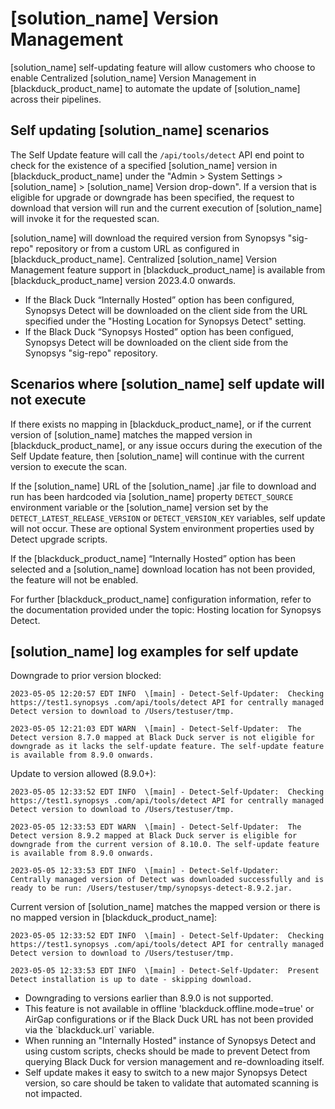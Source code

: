 # [solution_name] Version Management

[solution_name] self-updating feature will allow customers who choose to enable Centralized [solution_name] Version Management in [blackduck_product_name] to automate the update of [solution_name] across their pipelines.

## Self updating [solution_name] scenarios

The Self Update feature will call the `/api/tools/detect` API end point to check for the existence of a specified [solution_name] version in [blackduck_product_name] under the "Admin > System Settings > [solution_name] > [solution_name] Version drop-down". If a version that is eligible for upgrade or downgrade has been specified, the request to download that version will run and the current execution of [solution_name] will invoke it for the requested scan. 

[solution_name] will download the required version from Synopsys "sig-repo" repository or from a custom URL as configured in [blackduck_product_name]. Centralized [solution_name] Version Management feature support in [blackduck_product_name] is available from [blackduck_product_name] version 2023.4.0 onwards.

<!-- Variables do not resolve when in a note format hence the hardcoding below -->
<note type="information">
<ul>
<li>
If the Black Duck “Internally Hosted” option has been configured, Synopsys Detect will be downloaded on the client side from the URL specified under the "Hosting Location for Synopsys Detect" setting.
<li>
If the Black Duck “Synopsys Hosted” option has been configued, Synopsys Detect will be downloaded on the client side from the Synopsys "sig-repo" repository.
</li>
</ul>
</note>

## Scenarios where [solution_name] self update will not execute

If there exists no mapping in [blackduck_product_name], or if the current version of [solution_name] matches the mapped version in [blackduck_product_name], or any issue occurs during the execution of the Self Update feature, then [solution_name] will continue with the current version to execute the scan.

If the [solution_name] URL of the [solution_name] .jar file to download and run has been hardcoded via [solution_name] property `DETECT_SOURCE` environment variable or the [solution_name] version set by the `DETECT_LATEST_RELEASE_VERSION` or `DETECT_VERSION_KEY` variables, self update will not occur. These are optional System environment properties used by Detect upgrade scripts.

If the [blackduck_product_name] “Internally Hosted” option has been selected and a [solution_name] download location has not been provided, the feature will not be enabled.

For further [blackduck_product_name] configuration information, refer to the documentation provided under the topic:
<xref href="DetectLocation.dita" scope="peer"> Hosting location for Synopsys Detect.
<data name="facets" value="pubname=bd-hub"/>

## [solution_name] log examples for self update

Downgrade to prior version blocked:  

``` 
2023-05-05 12:20:57 EDT INFO  \[main] - Detect-Self-Updater:  Checking https://test1.synopsys‎ .com/api/tools/detect API for centrally managed Detect version to download to /Users/testuser/tmp.   

2023-05-05 12:21:03 EDT WARN  \[main] - Detect-Self-Updater:  The Detect version 8.7.0 mapped at Black Duck server is not eligible for downgrade as it lacks the self-update feature. The self-update feature is available from 8.9.0 onwards.
```

Update to version allowed (8.9.0+):   

```
2023-05-05 12:33:52 EDT INFO  \[main] - Detect-Self-Updater:  Checking https://test1.synopsys‎ .com/api/tools/detect API for centrally managed Detect version to download to /Users/testuser/tmp.  

2023-05-05 12:33:53 EDT WARN  \[main] - Detect-Self-Updater:  The Detect version 8.9.2 mapped at Black Duck server is eligible for downgrade from the current version of 8.10.0. The self-update feature is available from 8.9.0 onwards.

2023-05-05 12:33:53 EDT INFO  \[main] - Detect-Self-Updater:  Centrally managed version of Detect was downloaded successfully and is ready to be run: /Users/testuser/tmp/synopsys-detect-8.9.2.jar.
```

Current version of [solution_name] matches the mapped version or there is no mapped version in [blackduck_product_name]:   

```
2023-05-05 12:33:52 EDT INFO  \[main] - Detect-Self-Updater:  Checking https://test1.synopsys‎ .com/api/tools/detect API for centrally managed Detect version to download to /Users/testuser/tmp.  

2023-05-05 12:33:53 EDT INFO  \[main] - Detect-Self-Updater:  Present Detect installation is up to date - skipping download.
```
<!-- Variables do not resolve when in a note format hence the hardcoding below -->
<note type="important">
<ul>
<li>
Downgrading to versions earlier than 8.9.0 is not supported. 
</li>
<li>  
This feature is not available in offline 'blackduck.offline.mode=true' or AirGap configurations or if the Black Duck URL has not been provided via the `blackduck.url` variable.
<li>
When running an "Internally Hosted" instance of Synopsys Detect and using custom scripts, checks should be made to prevent Detect from querying Black Duck for version management and re-downloading itself.
<li>
Self update makes it easy to switch to a new major Synopsys Detect version, so care should be taken to validate that automated scanning is not impacted.
</li>
</ul>
</note>

